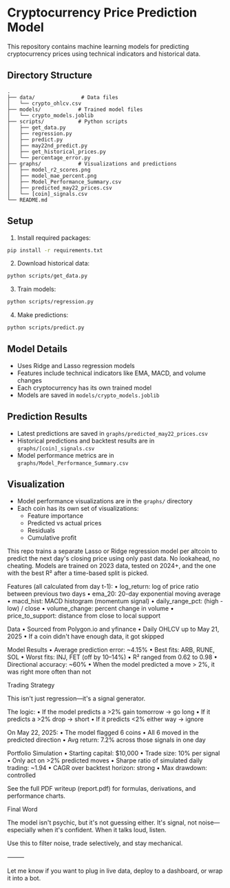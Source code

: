 # Cryptocurrency Price Prediction Model

This repository contains machine learning models for predicting cryptocurrency prices using technical indicators and historical data.

## Directory Structure

```
.
├── data/               # Data files
│   └── crypto_ohlcv.csv
├── models/            # Trained model files
│   └── crypto_models.joblib
├── scripts/           # Python scripts
│   ├── get_data.py
│   ├── regression.py
│   ├── predict.py
│   ├── may22nd_predict.py
│   ├── get_historical_prices.py
│   └── percentage_error.py
├── graphs/            # Visualizations and predictions
│   ├── model_r2_scores.png
│   ├── model_mae_percent.png
│   ├── Model_Performance_Summary.csv
│   ├── predicted_may22_prices.csv
│   └── [coin]_signals.csv
└── README.md
```

## Setup

1. Install required packages:
```bash
pip install -r requirements.txt
```

2. Download historical data:
```bash
python scripts/get_data.py
```

3. Train models:
```bash
python scripts/regression.py
```

4. Make predictions:
```bash
python scripts/predict.py
```

## Model Details

- Uses Ridge and Lasso regression models
- Features include technical indicators like EMA, MACD, and volume changes
- Each cryptocurrency has its own trained model
- Models are saved in `models/crypto_models.joblib`

## Prediction Results

- Latest predictions are saved in `graphs/predicted_may22_prices.csv`
- Historical predictions and backtest results are in `graphs/[coin]_signals.csv`
- Model performance metrics are in `graphs/Model_Performance_Summary.csv`

## Visualization

- Model performance visualizations are in the `graphs/` directory
- Each coin has its own set of visualizations:
  - Feature importance
  - Predicted vs actual prices
  - Residuals
  - Cumulative profit

This repo trains a separate Lasso or Ridge regression model per altcoin to predict the next day's closing price using only past data. No lookahead, no cheating. Models are trained on 2023 data, tested on 2024+, and the one with the best R² after a time-based split is picked.

Features (all calculated from day t-1):
	•	log_return: log of price ratio between previous two days
	•	ema_20: 20-day exponential moving average
	•	macd_hist: MACD histogram (momentum signal)
	•	daily_range_pct: (high - low) / close
	•	volume_change: percent change in volume
	•	price_to_support: distance from close to local support

Data
	•	Sourced from Polygon.io and yfinance
	•	Daily OHLCV up to May 21, 2025
	•	If a coin didn't have enough data, it got skipped

Model Results
	•	Average prediction error: ~4.15%
	•	Best fits: ARB, RUNE, SOL
	•	Worst fits: INJ, FET (off by 10–14%)
	•	R² ranged from 0.62 to 0.98
	•	Directional accuracy: ~60%
	•	When the model predicted a move > 2%, it was right more often than not

Trading Strategy

This isn't just regression—it's a signal generator.

The logic:
	•	If the model predicts a >2% gain tomorrow → go long
	•	If it predicts a >2% drop → short
	•	If it predicts <2% either way → ignore

On May 22, 2025:
	•	The model flagged 6 coins
	•	All 6 moved in the predicted direction
	•	Avg return: 7.2% across those signals in one day

Portfolio Simulation
	•	Starting capital: $10,000
	•	Trade size: 10% per signal
	•	Only act on >2% predicted moves
	•	Sharpe ratio of simulated daily trading: ~1.94
	•	CAGR over backtest horizon: strong
	•	Max drawdown: controlled

See the full PDF writeup (report.pdf) for formulas, derivations, and performance charts.

Final Word

The model isn't psychic, but it's not guessing either. It's signal, not noise—especially when it's confident. When it talks loud, listen.

Use this to filter noise, trade selectively, and stay mechanical.

⸻

Let me know if you want to plug in live data, deploy to a dashboard, or wrap it into a bot.

